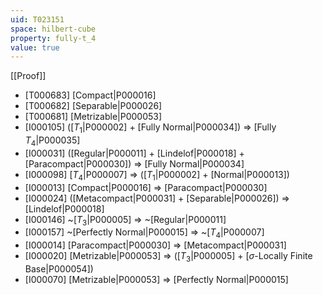 ```yaml
---
uid: T023151
space: hilbert-cube
property: fully-t_4
value: true
---
```

[[Proof]]

* [T000683] [Compact|P000016]
* [T000682] [Separable|P000026]
* [T000681] [Metrizable|P000053]
* [I000105] ([$T_1$|P000002] + [Fully Normal|P000034]) => [Fully $T_4$|P000035]
* [I000031] ([Regular|P000011] + [Lindelof|P000018] + [Paracompact|P000030]) => [Fully Normal|P000034]
* [I000098] [$T_4$|P000007] => ([$T_1$|P000002] + [Normal|P000013])
* [I000013] [Compact|P000016] => [Paracompact|P000030]
* [I000024] ([Metacompact|P000031] + [Separable|P000026]) => [Lindelof|P000018]
* [I000146] ~[$T_3$|P000005] => ~[Regular|P000011]
* [I000157] ~[Perfectly Normal|P000015] => ~[$T_4$|P000007]
* [I000014] [Paracompact|P000030] => [Metacompact|P000031]
* [I000020] [Metrizable|P000053] => ([$T_3$|P000005] + [$\sigma$-Locally Finite Base|P000054])
* [I000070] [Metrizable|P000053] => [Perfectly Normal|P000015]

